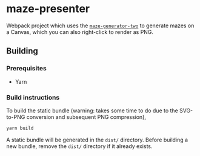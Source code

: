 # maze-presenter

Webpack project which uses the
[`maze-generator-two`](https://github.com/Colocasian/maze-generator-two) to
generate mazes on a Canvas, which you can also right-click to render as PNG.

## Building

### Prerequisites

* Yarn

### Build instructions

To build the static bundle (warning: takes some time to do due to the SVG-to-PNG
conversion and subsequent PNG compression),
```sh
yarn build
```

A static bundle will be generated in the `dist/` directory. Before building a
new bundle, remove the `dist/` directory if it already exists.
